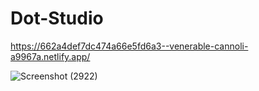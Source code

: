 # Dot-Studio
https://662a4def7dc474a66e5fd6a3--venerable-cannoli-a9967a.netlify.app/

![Screenshot (2922)](https://github.com/Dezy9142/Dot-Studio/assets/89174521/3961839f-136b-4ba8-8ccf-a2a627d8f62b)
